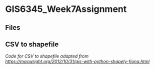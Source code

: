 # GIS6345_Week7Assignment
##  Files 
## CSV to shapefile 
_Code for CSV to shapefile adapted from https://macwright.org/2012/10/31/gis-with-python-shapely-fiona.html_
